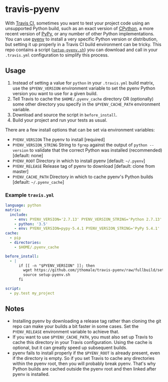 # travis-pyenv
With [Travis CI](https://travis-ci.org), sometimes you want to test your project code using an unsupported Python build, such as an exact version of [CPython](http://www.python.org), a more recent version of [PyPy](http://pypy.org), or any number of other Python implementations. You can use [pyenv](https://github.com/yyuu/pyenv) to install a very specific Python version or distribution, but setting it up properly in a Travis CI build environment can be tricky. This repo contains a script ([`setup-pyenv.sh`](setup-pyenv.sh)) you can download and call in your `.travis.yml` configuration to simplify this process.

## Usage
1. Instead of setting a value for `python` in your `.travis.yml` build matrix, use the `$PYENV_VERSION` environment variable to set the pyenv Python version you want to use for a given build.
2. Tell Travis to cache the `$HOME/.pyenv_cache` directory OR (optionally) some other directory you specify in the `$PYENV_CACHE_PATH` environment variable.
3. Download and source the script in `before_install`.
4. Build your project and run your tests as usual.

There are a few install options that can be set via environment variables:
* `PYENV_VERSION`
    The pyenv to install [required]
* `PYENV_VERSION_STRING`
    String to `fgrep` against the output of `python --version` to validate that the correct Python was installed (recommended) [default: none]
* `PYENV_ROOT`
    Directory in which to install pyenv [default: `~/.pyenv`]
* `PYENV_RELEASE`
    Release tag of pyenv to download [default: clone from master]
* `PYENV_CACHE_PATH`
    Directory in which to cache pyenv's Python builds [default: `~/.pyenv_cache`]


### Example `travis.yml`
```yaml
language: python
matrix:
  include:
    - env: PYENV_VERSION='2.7.13' PYENV_VERSION_STRING='Python 2.7.13'
    - python: '3.5'
    - env: PYENV_VERSION=pypy-5.4.1 PYENV_VERSION_STRING='PyPy 5.4.1'
cache:
  - pip
  - directories:
    - $HOME/.pyenv_cache

before_install:
  - |
      if [[ -n "$PYENV_VERSION" ]]; then
        wget https://github.com/jthomale/travis-pyenv/raw/fullbuild/setup-pyenv.sh
        source setup-pyenv.sh
      fi

script:
  - py.test my_project
```

## Notes
* Installing pyenv by downloading a release tag rather than cloning the git repo can make your builds a bit faster in some cases. Set the `PYENV_RELEASE` environment variable to achieve that.
* If you want to use `$PYENV_CACHE_PATH`, you must also set up Travis to cache this directory in your Travis configuration. Using the cache is optional, but it can greatly speed up subsequent builds.
* pyenv fails to install properly if the `$PYENV_ROOT` is already present, even if the directory is empty. So if you set Travis to cache any directories within the pyenv root, then you will probably break pyenv. That's why Python builds are cached outside the pyenv root and then linked after pyenv is installed.
